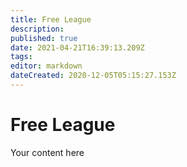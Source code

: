 ```yaml
---
title: Free League
description: 
published: true
date: 2021-04-21T16:39:13.209Z
tags: 
editor: markdown
dateCreated: 2020-12-05T05:15:27.153Z
---
```


# Free League
Your content here